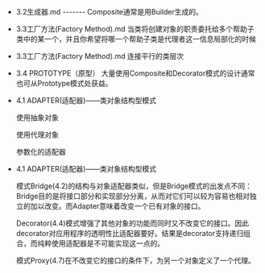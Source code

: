* 3.2生成器.md   ------- Composite通常是用Builder生成的。

* 3.3工厂方法(Factory Method).md 当类将创建对象的职责委托给多个帮助子类中的某一个，并且你希望将哪一个帮助子类是代理者这一信息局部化的时候

* 3.3工厂方法(Factory Method).md   连接平行的类层次

* 3.4 PROTOTYPE（原型）  大量使用Composite和Decorator模式的设计通常也可从Prototype模式处获益。

* 4.1 ADAPTER(适配器)——类对象结构型模式

  使用抽象对象

  使用代理对象

  参数化的适配器

* 4.1 ADAPTER(适配器)——类对象结构型模式

  模式Bridge(4.2)的结构与对象适配器类似，但是Bridge模式的出发点不同：Bridge目的是将接口部分和实现部分分离，从而对它们可以较为容易也相对独立的加以改变。而Adapter意味着改变一个已有对象的接口。

  Decorator(4.4)模式增强了其他对象的功能而同时又不改变它的接口。因此decorator对应用程序的透明性比适配器要好。结果是decorator支持递归组合，而纯粹使用适配器是不可能实现这一点的。

  模式Proxy(4.7)在不改变它的接口的条件下，为另一个对象定义了一个代理。

  